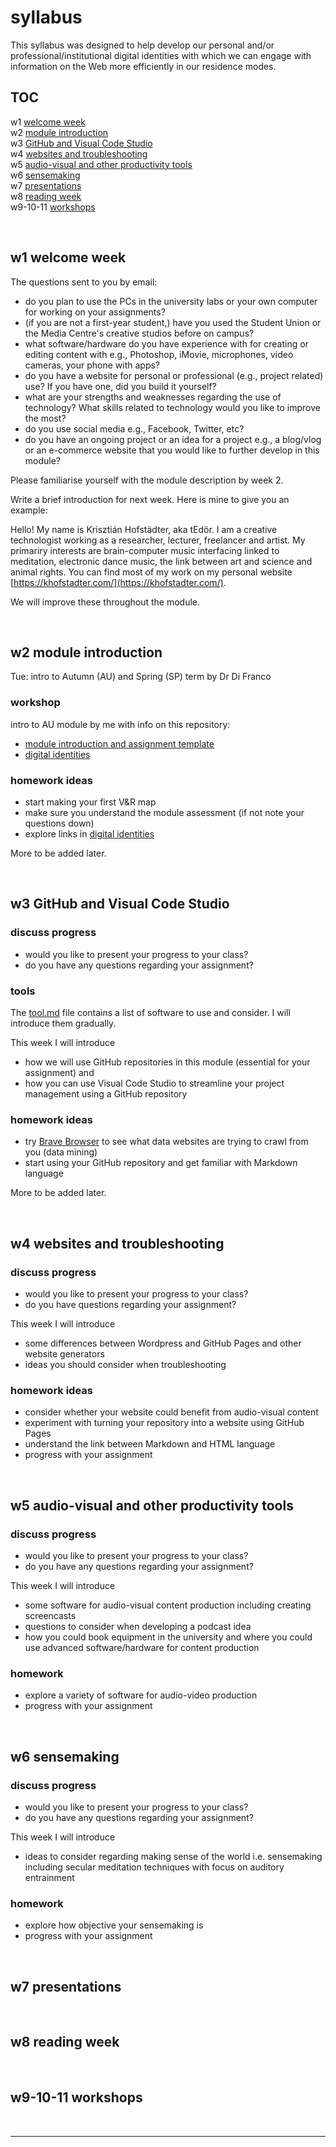 # syllabus
This syllabus was designed to help develop our personal and/or professional/institutional digital identities with which we can engage with information on the Web more efficiently in our residence modes.

## TOC

w1 [welcome week](#w1-welcome-week)  
w2 [module introduction](#w2-module-introduction)  
w3 [GitHub and Visual Code Studio](#w3-github-and-visual-code-studio)  
w4 [websites and troubleshooting](#w4-websites-and-troubleshooting)  
w5 [audio-visual and other productivity tools](#w5-audio-visual-and-other-productivity-tools)  
w6 [sensemaking](#w6-sensemaking)  
w7 [presentations](#w7-presentations)  
w8 [reading week](#w8-reading-week)  
w9-10-11 [workshops](#w9-10-11-workshops)

<br>

## w1 welcome week
<!-- #todo email these questions to students -->
The questions sent to you by email:
- do you plan to use the PCs in the university labs or your own computer for working on your assignments?
- (if you are not a first-year student,) have you used the Student Union or the Media Centre's creative studios before on campus?
- what software/hardware do you have experience with for creating or editing content with e.g., Photoshop, iMovie, microphones, video cameras, your phone with apps?
- do you have a website for personal or professional (e.g., project related) use? If you have one, did you build it yourself?
- what are your strengths and weaknesses regarding the use of technology? What skills related to technology would you like to improve the most?
- do you use social media e.g., Facebook, Twitter, etc?
- do you have an ongoing project or an idea for a project e.g., a blog/vlog or an e-commerce website that you would like to further develop in this module?

Please familiarise yourself with the module description by week 2. 

Write a brief introduction for next week. Here is mine to give you an example: 

Hello! My name is Krisztián Hofstädter, aka tEdör. I am a creative technologist working as a researcher, lecturer, freelancer and artist. My primariry interests are brain-computer music interfacing linked to meditation, electronic dance music, the link between art and science and animal rights. You can find most of my work on my personal website [https://khofstadter.com/](https://khofstadter.com/).

We will improve these throughout the module. 

<br>

## w2 module introduction

Tue: intro to Autumn (AU) and Spring (SP) term by Dr Di Franco

### workshop
intro to AU module by me with info on this repository: 
- [module introduction and assignment template](README.md)
- [digital identities](digital-identities.md)

### homework ideas
- start making your first V&R map
- make sure you understand the module assessment (if not note your questions down)
- explore links in [digital identities](digital-identities.md)

More to be added later.

<br>

## w3 GitHub and Visual Code Studio
### discuss progress
- would you like to present your progress to your class?
- do you have any questions regarding your assignment?

### tools
The [tool.md](tool.md) file contains a list of software to use and consider. I will introduce them gradually. 

This week I will introduce 
- how we will use GitHub repositories in this module (essential for your assignment) and 
- how you can use Visual Code Studio to streamline your project management using a GitHub repository

### homework ideas
- try [Brave Browser](https://brave.com/) to see what data websites are trying to crawl from you (data mining)
- start using your GitHub repository and get familiar with Markdown language

More to be added later.

<br>

## w4 websites and troubleshooting
### discuss progress
- would you like to present your progress to your class?
- do you have questions regarding your assignment?

This week I will introduce 
- some differences between Wordpress and GitHub Pages and other website generators
- ideas you should consider when troubleshooting 

### homework ideas
- consider whether your website could benefit from audio-visual content
- experiment with turning your repository into a website using GitHub Pages
- understand the link between Markdown and HTML language
- progress with your assignment

<br>

## w5 audio-visual and other productivity tools 
### discuss progress
- would you like to present your progress to your class?
- do you have any questions regarding your assignment?

This week I will introduce 
- some software for audio-visual content production including creating screencasts
- questions to consider when developing a podcast idea
- how you could book equipment in the university and where you could use advanced software/hardware for content production

### homework
- explore a variety of software for audio-video production
- progress with your assignment

<br>

## w6 sensemaking
### discuss progress
- would you like to present your progress to your class?
- do you have any questions regarding your assignment?

This week I will introduce 
- ideas to consider regarding making sense of the world i.e. sensemaking including secular meditation techniques with focus on auditory entrainment

### homework
- explore how objective your sensemaking is
- progress with your assignment

<br>

## w7 presentations


<br>

## w8 reading week

<br>

## w9-10-11 workshops

<br>

---
<!--
## Ideas to discuss
### Self-assessment
#### Invoicing
### Thinking slowly
https://mattgemmell.com/thinking-slowly/
### mailing list
-->
